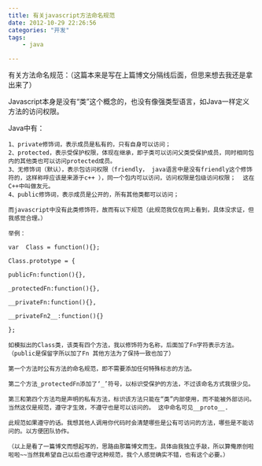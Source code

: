 ```yaml
---
title: 有关javascript方法命名规范
date: 2012-10-29 22:26:56
categories: "开发"
tags:
	- java

---
```


有关方法命名规范：（这篇本来是写在上篇博文分隔线后面，但思来想去我还是拿出来了）

Javascript本身是没有“类”这个概念的，也没有像强类型语言，如Java一样定义方法的访问权限。

Java中有：

``````````
1、private修饰词，表示成员是私有的，只有自身可以访问；   
2、protected，表示受保护权限，体现在继承，即子类可以访问父类受保护成员，同时相同包内的其他类也可以访问protected成员。   
3、无修饰词（默认），表示包访问权限（friendly， java语言中是没有friendly这个修饰符的，这样称呼应该是来源于c++ ），同一个包内可以访问，访问权限是包级访问权限；  这在C++中叫做友元。
4、public修饰词，表示成员是公开的，所有其他类都可以访问；
``````````

``````````
而javascript中没有此类修饰符，故而有以下规范（此规范我仅在网上看到，具体没求证，但我感觉合理。）
``````````

``````````
举例：
``````````

``````````
var  Class = function(){};
``````````

``````````
Class.prototype = {
``````````

``````````
publicFn:function(){},
``````````

``````````
_protectedFn:function(){},
``````````

``````````
__privateFn:function(){},
``````````

``````````
__privateFn2__:function(){}
``````````

``````````
};
``````````

``````````
如模拟出的Class类，该类有四个方法，我以修饰符为名称，后面加了Fn字符表示方法。（public是保留字所以加了Fn 其他方法为了保持一致也加了）
``````````

``````````
第一个方法时公有方法的命名规范，即不需要添加任何特殊标志的方法。
``````````

``````````
第二个方法_protectedFn添加了‘_’符号，以标识受保护的方法，不过该命名方式我很少见。
``````````

``````````
第三和第四个方法均是声明的私有方法，标识该方法只能在“类”内部使用，而不能被外部访问。当然这仅是规范，遵守才生效，不遵守也是可以访问的。 这中命名可见__proto__.
``````````

``````````
此规范如果遵守的话。我想其他人调用你代码时会清楚哪些是公有可访问的方法，哪些是不能访问的。以方便团队协作。
``````````

``````````
（以上是看了一篇博文而想起写的，思路由那篇博文而生。具体由我独立手敲，所以算俺原创啦啦啦~~当然我希望自己以后也遵守这种规范，我个人感觉确实不错，也有这个必要。）
``````````